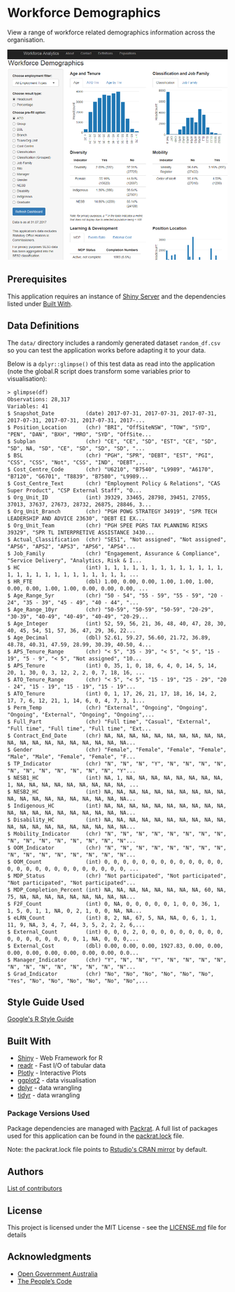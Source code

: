 # Workforce Demographics

View a range of workforce related demographics information across the organisation.

![Application Screenshot](./AppScreenshot.PNG)

## Prerequisites
This application requires an instance of [Shiny Server](https://www.rstudio.com/products/shiny/shiny-server/)
and the dependencies listed under [Built With](#built-with).

## Data Definitions
The `data/` directory includes a randomly generated dataset `random_df.csv` so you can test the application works before adapting it to your data.

Below is a `dplyr::glimpse()` of this test data as read into the application (note the global.R script does transform some variables prior to visualisation):
```
> glimpse(df)
Observations: 28,317
Variables: 41
$ Snapshot_Date          (date) 2017-07-31, 2017-07-31, 2017-07-31, 2017-07-31, 2017-07-31, 2017-07-31, 2017-...
$ Position_Location      (chr) "BRI", "OffSiteNSW", "TOW", "SYD", "PEN", "DAN", "BXH", "MRO", "SYD", "OffSite...
$ Subplan                (chr) "CE", "CE", "SD", "EST", "CE", "SD", "SD", NA, "SD", "CE", "SD", "SD", "SD", "...
$ BSL                    (chr) "PGH", "SPR", "DEBT", "EST", "PGI", "CSS", "CSS", "Not", "CSS", "IND", "DEBT",...
$ Cost_Centre_Code       (chr) "U6210", "B7540", "L9989", "A6170", "B7120", "G6701", "T8839", "B7580", "L9989...
$ Cost_Centre_Text       (chr) "Employment Policy & Relations", "CAS Super Product", "CSP External Staff", "O...
$ Org_Unit_ID            (int) 39329, 33465, 28798, 39451, 27055, 37013, 37637, 27673, 28732, 26875, 28846, 3...
$ Org_Unit_Branch        (chr) "PGH POWG STRATEGY 34919", "SPR TECH LEADERSHIP AND ADVICE 23630", "DEBT EI EX...
$ Org_Unit_Team          (chr) "PGH SPEE PGRS TAX PLANNING RISKS 39329", "SPR TL INTERPRETIVE ASSISTANCE 3430...
$ Actual_Classification  (chr) "SES1", "Not assigned", "Not assigned", "APS6", "APS2", "APS3", "APS6", "APS4"...
$ Job_Family             (chr) "Engagement, Assurance & Compliance", "Service Delivery", "Analytics, Risk & I...
$ HC                     (int) 1, 1, 1, 1, 1, 1, 1, 1, 1, 1, 1, 1, 1, 1, 1, 1, 1, 1, 1, 1, 1, 1, 1, 1, 1, 1, ...
$ HR_FTE                 (dbl) 1.00, 0.00, 0.00, 1.00, 1.00, 1.00, 0.00, 0.00, 1.00, 1.00, 0.00, 0.00, 0.00, ...
$ Age_Range_5yr          (chr) "50 - 54", "55 - 59", "55 - 59", "20 - 24", "35 - 39", "45 - 49", "40 - 44", "...
$ Age_Range_10yr         (chr) "50-59", "50-59", "50-59", "20-29", "30-39", "40-49", "40-49", "40-49", "20-29...
$ Age_Integer            (int) 52, 59, 56, 21, 36, 48, 40, 47, 28, 30, 40, 45, 54, 51, 57, 36, 47, 29, 36, 22...
$ Age_Decimal            (dbl) 52.61, 59.27, 56.60, 21.72, 36.89, 48.78, 40.31, 47.59, 28.99, 30.39, 40.50, 4...
$ APS_Tenure_Range       (chr) "< 5", "35 - 39", "< 5", "< 5", "15 - 19", "5 - 9", "< 5", "Not assigned", "10...
$ APS_Tenure             (int) 0, 35, 1, 0, 18, 6, 4, 0, 14, 5, 14, 20, 1, 30, 0, 3, 12, 2, 2, 0, 7, 18, 16, ...
$ ATO_Tenure_Range       (chr) "< 5", "< 5", "15 - 19", "25 - 29", "20 - 24", "15 - 19", "15 - 19", "15 - 19"...
$ ATO_Tenure             (int) 0, 1, 17, 26, 21, 17, 18, 16, 14, 2, 17, 7, 6, 12, 21, 1, 14, 6, 0, 4, 7, 3, 1...
$ Perm_Temp              (chr) "External", "Ongoing", "Ongoing", "Ongoing", "External", "Ongoing", "Ongoing",...
$ Full_Part              (chr) "Full time", "Casual", "External", "Full time", "Full time", "Full time", "Ext...
$ Contract_End_Date      (chr) NA, NA, NA, NA, NA, NA, NA, NA, NA, NA, NA, NA, NA, NA, NA, NA, NA, NA, NA, NA...
$ Gender                 (chr) "Female", "Female", "Female", "Female", "Male", "Male", "Female", "Female", "F...
$ TP_Indicator           (chr) "N", "N", "N", "Y", "N", "N", "N", "N", "N", "N", "N", "N", "N", "N", "N", "Y"...
$ NESB1_HC               (int) NA, 1, NA, NA, NA, NA, NA, NA, NA, NA, 1, NA, NA, NA, NA, NA, NA, NA, NA, NA, ...
$ NESB2_HC               (int) NA, NA, NA, NA, NA, NA, NA, NA, NA, NA, NA, NA, NA, NA, NA, NA, NA, NA, NA, NA...
$ Indigenous_HC          (int) NA, NA, NA, NA, NA, NA, NA, NA, NA, NA, NA, NA, NA, NA, NA, NA, NA, NA, NA, NA...
$ Disability_HC          (int) NA, NA, NA, NA, NA, NA, NA, NA, NA, NA, NA, NA, NA, NA, NA, NA, NA, NA, NA, NA...
$ Mobility_Indicator     (chr) "N", "N", "N", "N", "N", "N", "N", "N", "N", "N", "N", "N", "N", "N", "N", "N"...
$ OOM_Indicator          (chr) "N", "N", "N", "N", "N", "N", "N", "N", "N", "N", "N", "N", "N", "N", "N", "N"...
$ OOM_Count              (int) 0, 0, 0, 0, 0, 0, 0, 0, 0, 0, 0, 0, 0, 0, 0, 0, 0, 0, 0, 0, 0, 0, 0, 0, 0, 0, ...
$ MDP_Status             (chr) "Not participated", "Not participated", "Not participated", "Not participated"...
$ MDP_Completion_Percent (int) NA, NA, NA, NA, NA, NA, NA, NA, 60, NA, 75, NA, NA, NA, NA, NA, NA, NA, NA, NA...
$ F2F_Count              (int) 0, NA, 0, 0, 0, 0, 0, 1, 0, 0, 36, 1, 1, 5, 0, 1, 1, NA, 0, 2, 1, 0, 0, NA, NA...
$ eLRN_Count             (int) 8, 2, NA, 67, 5, NA, NA, 0, 6, 1, 1, 11, 9, NA, 3, 4, 7, 44, 3, 5, 2, 2, 2, 6,...
$ External_Count         (int) 0, 0, 0, 2, 0, 0, 0, 0, 0, 0, 0, 0, 0, 0, 0, 0, 0, 0, 0, 0, 0, 1, NA, 0, 0, 0,...
$ External_Cost          (dbl) 0.00, 0.00, 0.00, 1927.83, 0.00, 0.00, 0.00, 0.00, 0.00, 0.00, 0.00, 0.00, 0.0...
$ Manager_Indicator      (chr) "Y", "N", "N", "Y", "N", "N", "N", "N", "N", "N", "N", "N", "N", "N", "N", "N"...
$ Grad_Indicator         (chr) "No", "No", "No", "No", "No", "No", "Yes", "No", "No", "No", "No", "No", "No",...
```

## Style Guide Used
[Google's R Style Guide](https://google.github.io/styleguide/Rguide.xml)

## Built With
* [Shiny](https://shiny.rstudio.com/) - Web Framework for R
* [readr](https://cran.r-project.org/web/packages/readr/README.html) - Fast I/O of tabular data
* [Plotly](https://plot.ly/r/) - Interactive Plots
* [ggplot2](http://ggplot2.org/) - data visualisation
* [dplyr](http://dplyr.tidyverse.org/) - data wrangling
* [tidyr](http://tidyr.tidyverse.org/) - data wrangling

### Package Versions Used
Package dependencies are managed with [Packrat](https://rstudio.github.io/packrat/). A full list of packages used for this application can be found in the [packrat.lock](./packrat/packrat.lock) file. 

Note: the packrat.lock file points to [Rstudio's CRAN mirror](http://cran.rstudio.com) by default.

## Authors
[List of contributors](https://github.com/atogov/workforceDmgs/graphs/contributors)

## License

This project is licensed under the MIT License - see the [LICENSE.md](LICENSE.md) file for details

## Acknowledgments
* [Open Government Australia](https://www.dta.gov.au/standard/8-make-source-code-open/)
* [The People’s Code](https://code.gov/#/)

